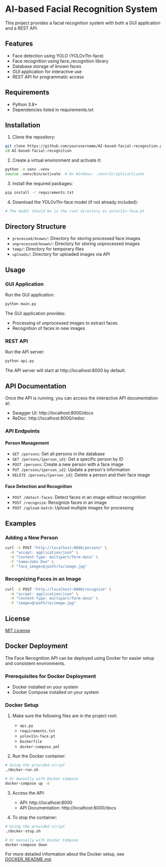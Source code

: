 # AI-based Facial Recognition System

This project provides a facial recognition system with both a GUI application and a REST API.

## Features

- Face detection using YOLO (YOLOv11n-face)
- Face recognition using face_recognition library
- Database storage of known faces
- GUI application for interactive use
- REST API for programmatic access

## Requirements

- Python 3.8+
- Dependencies listed in requirements.txt

## Installation

1. Clone the repository:
```bash
git clone https://github.com/yourusername/AI-based-facial-recognition.git
cd AI-based-facial-recognition
```

2. Create a virtual environment and activate it:
```bash
python -m venv .venv
source .venv/bin/activate  # On Windows: .venv\Scripts\activate
```

3. Install the required packages:
```bash
pip install -r requirements.txt
```

4. Download the YOLOv11n-face model (if not already included):
```bash
# The model should be in the root directory as yolov11n-face.pt
```

## Directory Structure

- `processed/known/`: Directory for storing processed face images
- `unprocessed/known/`: Directory for storing unprocessed images
- `temp/`: Directory for temporary files
- `uploads/`: Directory for uploaded images via API

## Usage

### GUI Application

Run the GUI application:

```bash
python main.py
```

The GUI application provides:
- Processing of unprocessed images to extract faces
- Recognition of faces in new images

### REST API

Run the API server:

```bash
python api.py
```

The API server will start at http://localhost:8000 by default.

## API Documentation

Once the API is running, you can access the interactive API documentation at:
- Swagger UI: http://localhost:8000/docs
- ReDoc: http://localhost:8000/redoc

### API Endpoints

#### Person Management

- `GET /persons`: Get all persons in the database
- `GET /persons/{person_id}`: Get a specific person by ID
- `POST /persons`: Create a new person with a face image
- `PUT /persons/{person_id}`: Update a person's information
- `DELETE /persons/{person_id}`: Delete a person and their face image

#### Face Detection and Recognition

- `POST /detect-faces`: Detect faces in an image without recognition
- `POST /recognize`: Recognize faces in an image
- `POST /upload-batch`: Upload multiple images for processing

## Examples

### Adding a New Person

```bash
curl -X POST "http://localhost:8000/persons" \
  -H "accept: application/json" \
  -H "Content-Type: multipart/form-data" \
  -F "name=John Doe" \
  -F "face_image=@/path/to/image.jpg"
```

### Recognizing Faces in an Image

```bash
curl -X POST "http://localhost:8000/recognize" \
  -H "accept: application/json" \
  -H "Content-Type: multipart/form-data" \
  -F "image=@/path/to/image.jpg"
```

## License

[MIT License](LICENSE)

## Docker Deployment

The Face Recognition API can be deployed using Docker for easier setup and consistent environments.

### Prerequisites for Docker Deployment

- Docker installed on your system
- Docker Compose installed on your system

### Docker Setup

1. Make sure the following files are in the project root:
   - `api.py`
   - `requirements.txt`
   - `yolov11n-face.pt`
   - `Dockerfile`
   - `docker-compose.yml`

2. Run the Docker container:

```bash
# Using the provided script
./docker-run.sh

# Or manually with Docker Compose
docker-compose up -d
```

3. Access the API:
   - API: http://localhost:8000
   - API Documentation: http://localhost:8000/docs

4. To stop the container:

```bash
# Using the provided script
./docker-stop.sh

# Or manually with Docker Compose
docker-compose down
```

For more detailed information about the Docker setup, see [DOCKER_README.md](DOCKER_README.md).
